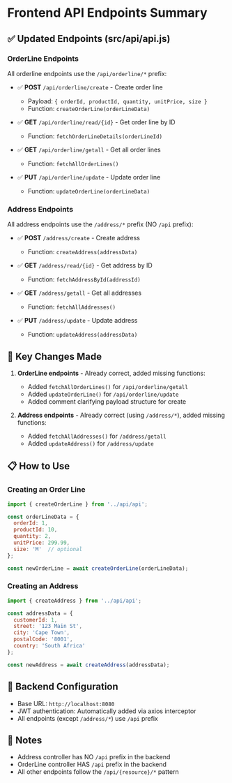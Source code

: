 # Frontend API Endpoints Summary

## ✅ Updated Endpoints (src/api/api.js)

### OrderLine Endpoints
All orderline endpoints use the `/api/orderline/*` prefix:

- ✅ **POST** `/api/orderline/create` - Create order line
  - Payload: `{ orderId, productId, quantity, unitPrice, size }`
  - Function: `createOrderLine(orderLineData)`

- ✅ **GET** `/api/orderline/read/{id}` - Get order line by ID
  - Function: `fetchOrderLineDetails(orderLineId)`

- ✅ **GET** `/api/orderline/getall` - Get all order lines
  - Function: `fetchAllOrderLines()`

- ✅ **PUT** `/api/orderline/update` - Update order line
  - Function: `updateOrderLine(orderLineData)`

### Address Endpoints
All address endpoints use the `/address/*` prefix (NO `/api` prefix):

- ✅ **POST** `/address/create` - Create address
  - Function: `createAddress(addressData)`

- ✅ **GET** `/address/read/{id}` - Get address by ID
  - Function: `fetchAddressById(addressId)`

- ✅ **GET** `/address/getall` - Get all addresses
  - Function: `fetchAllAddresses()`

- ✅ **PUT** `/address/update` - Update address
  - Function: `updateAddress(addressData)`

## 🎯 Key Changes Made

1. **OrderLine endpoints** - Already correct, added missing functions:
   - Added `fetchAllOrderLines()` for `/api/orderline/getall`
   - Added `updateOrderLine()` for `/api/orderline/update`
   - Added comment clarifying payload structure for create

2. **Address endpoints** - Already correct (using `/address/*`), added missing functions:
   - Added `fetchAllAddresses()` for `/address/getall`
   - Added `updateAddress()` for `/address/update`

## 📋 How to Use

### Creating an Order Line
```javascript
import { createOrderLine } from '../api/api';

const orderLineData = {
  orderId: 1,
  productId: 10,
  quantity: 2,
  unitPrice: 299.99,
  size: 'M'  // optional
};

const newOrderLine = await createOrderLine(orderLineData);
```

### Creating an Address
```javascript
import { createAddress } from '../api/api';

const addressData = {
  customerId: 1,
  street: '123 Main St',
  city: 'Cape Town',
  postalCode: '8001',
  country: 'South Africa'
};

const newAddress = await createAddress(addressData);
```

## 🔧 Backend Configuration
- Base URL: `http://localhost:8080`
- JWT authentication: Automatically added via axios interceptor
- All endpoints (except `/address/*`) use `/api` prefix

## 📝 Notes
- Address controller has NO `/api` prefix in the backend
- OrderLine controller HAS `/api` prefix in the backend
- All other endpoints follow the `/api/{resource}/*` pattern
